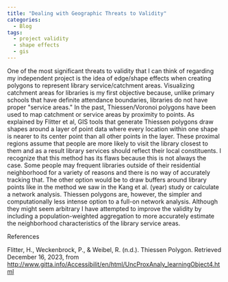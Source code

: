 ```yaml
---
title: "Dealing with Geographic Threats to Validity"
categories:
  - Blog
tags:
  - project validity 
  - shape effects 
  - gis
---
```


One of the most significant threats to validity that I can think of regarding my independent project is the idea of edge/shape effects when creating polygons to represent library service/catchment areas. Visualizing catchment areas for libraries is my first objective because, unlike primary schools that have definite attendance boundaries, libraries do not have proper "service areas." In the past, Thiessen/Voronoi polygons have been used to map catchment or service areas by proximity to points. As explained by Flitter et al, GIS tools that generate Thiessen polygons draw shapes around a layer of point data where every location within one shape is nearer to its center point than all other points in the layer. These proximal regions assume that people are more likely to visit the library closest to them and as a result library services should reflect their local constituents. I recognize that this method has its flaws because this is not always the case. Some people may frequent libraries outside of their residential neighborhood for a variety of reasons and there is no way of accurately tracking that. The other option would be to draw buffers around library points like in the method we saw in the Kang et al. (year) study or calculate a network analysis. Thiessen polygons are, however, the simpler and computationally less intense option to a full-on network analysis. Although they might seem arbitrary I have attempted to improve the validity by including a population-weighted aggregation to more accurately estimate the neighborhood characteristics of the library service areas. 

References 

Flitter, H., Weckenbrock, P., & Weibel, R. (n.d.). Thiessen Polygon. Retrieved December 16, 2023, from http://www.gitta.info/Accessibilit/en/html/UncProxAnaly_learningObject4.html

